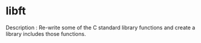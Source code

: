 # libft
Description : Re-write some of the C standard library functions and create a library includes those functions.
